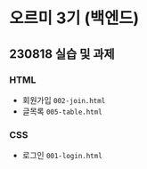 # 오르미 3기 (백엔드)
## 230818 실습 및 과제
### HTML
- 회원가입 `002-join.html`
- 글목록  `005-table.html`
### CSS
- 로그인 `001-login.html`